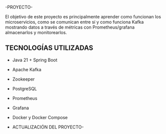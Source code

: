 -PROYECTO-

El objetivo de este proyecto es principalmente aprender como funcionan los microservicios, como se comunican entre sí y como funciona Kafka mostrando datos a través de métricas con Prometheus/grafana almacenarlos y monitorearlos.

## TECNOLOGÍAS UTILIZADAS

- Java 21 + Spring Boot 
- Apache Kafka 
- Zookeeper 
- PostgreSQL 
- Prometheus 
- Grafana 
- Docker y Docker Compose 


- ACTUALIZACIÓN DEL PROYECTO-






